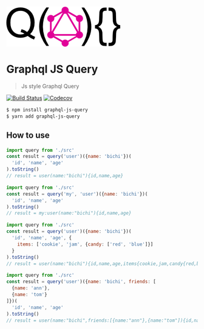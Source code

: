 ![intro](./media/intro.png)
# Graphql JS Query
> Js style Graphql Query

[![Build Status](https://travis-ci.org/bichikim/keg.svg?branch=master)](https://travis-ci.org/bichikim/graphql-js-query)
[![Codecov](https://img.shields.io/codecov/c/github/bichikim/keg.svg)](https://codecov.io/github/bichikim/graphql-js-query)

```bash
$ npm install graphql-js-query
$ yarn add graphql-js-query
```

## How to use
```javascript
import query from './src'
const result = query('user')({name: 'bichi'})(
  'id', 'name', 'age'
).toString()
// result = user(name:"bichi"){id,name,age}
```
```javascript
import query from './src'
const result = query('my', 'user')({name: 'bichi'})(
  'id', 'name', 'age'
).toString()
// result = my:user(name:"bichi"){id,name,age}
```
```javascript
import query from './src'
const result = query('user')({name: 'bichi'})(
  'id', 'name', 'age', {
    items: ['cookie', 'jam', {candy: ['red', 'blue']}]
  }
).toString()
// result = user(name:"bichi"){id,name,age,items{cookie,jam,candy{red,blue}}}
```
```javascript
import query from './src'
const result = query('user')({name: 'bichi', friends: [
  {name: 'ann'},
  {name: 'tom'}
]})(
  'id', 'name', 'age'
).toString()
// result = user(name:"bichi",friends:[{name:"ann"},{name:"tom"]){id,name,age}
```